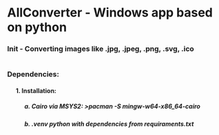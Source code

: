 # AllConverter - Windows app based on python

### Init - Converting images like .jpg, .jpeg, .png, .svg, .ico
#
#
### Dependencies:
#### <div style="margin-left: 20px;">1. Installation:</div>
##### <div style="margin-left: 40px;"> a. Cairo via MSYS2: >pacman -S mingw-w64-x86_64-cairo</div>
##### <div style="margin-left: 40px;"> b. .venv python with dependencies from requiraments.txt</div>